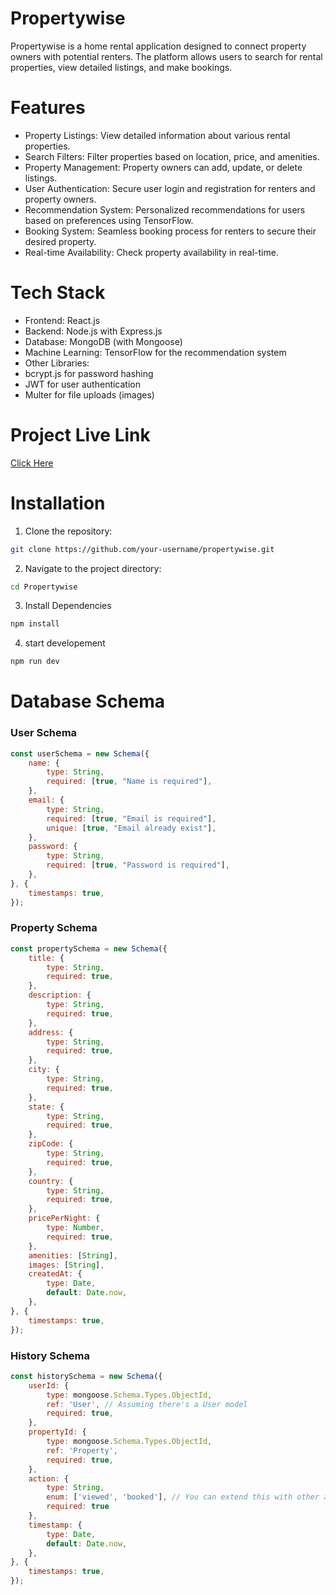 # Propertywise
Propertywise is a home rental application designed to connect property owners with potential renters. The platform allows users to search for rental properties, view detailed listings, and make bookings.

# Features
- Property Listings: View detailed information about various rental properties.
- Search Filters: Filter properties based on location, price, and amenities.
- Property Management: Property owners can add, update, or delete listings.
- User Authentication: Secure user login and registration for renters and property owners.
- Recommendation System: Personalized recommendations for users based on preferences using TensorFlow.
- Booking System: Seamless booking process for renters to secure their desired property.
- Real-time Availability: Check property availability in real-time.

# Tech Stack
- Frontend: React.js
- Backend: Node.js with Express.js
- Database: MongoDB (with Mongoose)
- Machine Learning: TensorFlow for the recommendation system
- Other Libraries:
-  bcrypt.js for password hashing
-  JWT for user authentication
-  Multer for file uploads (images)

# Project Live Link
[Click Here](https://property-wise.vercel.app/)

# Installation
1. Clone the repository:
```bash
git clone https://github.com/your-username/propertywise.git
```
2. Navigate to the project directory:
```bash
cd Propertywise
```
3. Install Dependencies

```bash
npm install
```
4. start developement
```bash
npm run dev
```

# Database Schema 

### User Schema

```js
const userSchema = new Schema({
    name: {
        type: String,
        required: [true, "Name is required"],
    },
    email: {
        type: String,
        required: [true, "Email is required"],
        unique: [true, "Email already exist"],
    },
    password: {
        type: String,
        required: [true, "Password is required"],
    },
}, {
    timestamps: true,
});
```
### Property Schema
```js
const propertySchema = new Schema({
    title: {
        type: String,
        required: true,
    },
    description: {
        type: String,
        required: true,
    },
    address: {
        type: String,
        required: true,
    },
    city: {
        type: String,
        required: true,
    },
    state: {
        type: String,
        required: true,
    },
    zipCode: {
        type: String,
        required: true,
    },
    country: {
        type: String,
        required: true,
    },
    pricePerNight: {
        type: Number,
        required: true,
    },
    amenities: [String],
    images: [String],
    createdAt: {
        type: Date,
        default: Date.now,
    },
}, {
    timestamps: true,
});
```
### History Schema
```js
const historySchema = new Schema({
    userId: {
        type: mongoose.Schema.Types.ObjectId,
        ref: 'User', // Assuming there's a User model
        required: true,
    },
    propertyId: {
        type: mongoose.Schema.Types.ObjectId,
        ref: 'Property',
        required: true,
    },
    action: { 
        type: String, 
        enum: ['viewed', 'booked'], // You can extend this with other actions
        required: true 
    },
    timestamp: {
        type: Date,
        default: Date.now,
    },
}, {
    timestamps: true,
});
```



